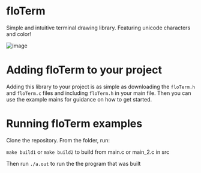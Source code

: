 # floTerm
Simple and intuitive terminal drawing library. Featuring unicode characters and color!

![image](https://github.com/abuharth/floTerm/assets/145587343/f2865f83-4f92-497a-ad0f-c3c4707b0cce)

# Adding floTerm to your project
Adding this library to your project is as simple as downloading the `floTerm.h` and `floTerm.c` files
and including `floTerm.h` in your main file. Then you can use the example mains for guidance on how to get started.

# Running floTerm examples
Clone the repository. From the folder, run:

`make build1` or `make build2` to build from main.c or main_2.c in src

Then run `./a.out` to run the the program that was built
